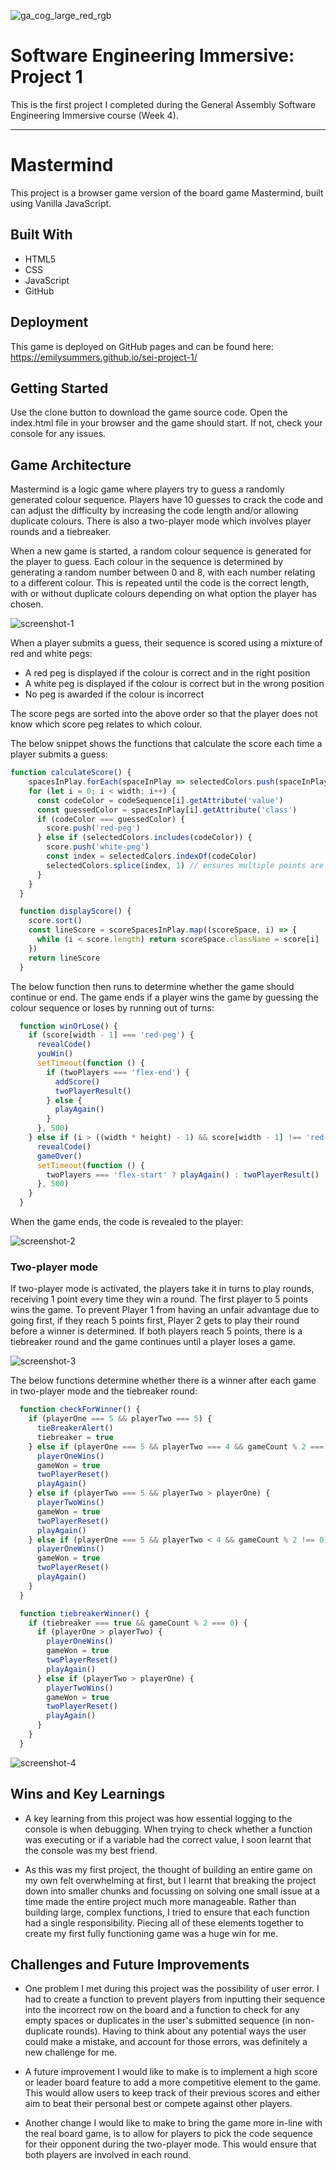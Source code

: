 ![ga_cog_large_red_rgb](https://cloud.githubusercontent.com/assets/40461/8183776/469f976e-1432-11e5-8199-6ac91363302b.png)

# Software Engineering Immersive: Project 1

This is the first project I completed during the General Assembly Software Engineering Immersive course (Week 4).

---

# Mastermind

This project is a browser game version of the board game Mastermind, built using Vanilla JavaScript.

## Built With

* HTML5
* CSS
* JavaScript
* GitHub

## Deployment

This game is deployed on GitHub pages and can be found here: https://emilysummers.github.io/sei-project-1/

## Getting Started

Use the clone button to download the game source code. Open the index.html file in your browser and the game should start. If not, check your console for any issues.

## Game Architecture

Mastermind is a logic game where players try to guess a randomly generated colour sequence. Players have 10 guesses to crack the code and can adjust the difficulty by increasing the code length and/or allowing duplicate colours. There is also a two-player mode which involves player rounds and a tiebreaker.

When a new game is started, a random colour sequence is generated for the player to guess. Each colour in the sequence is determined by generating a random number between 0 and 8, with each number relating to a different colour. This is repeated until the code is the correct length, with or without duplicate colours depending on what option the player has chosen.

![screenshot-1](assets/readme-1.png)

When a player submits a guess, their sequence is scored using a mixture of red and white pegs:
- A red peg is displayed if the colour is correct and in the right position
- A white peg is displayed if the colour is correct but in the wrong position
- No peg is awarded if the colour is incorrect

The score pegs are sorted into the above order so that the player does not know which score peg relates to which colour.

The below snippet shows the functions that calculate the score each time a player submits a guess:

```js
function calculateScore() {
    spacesInPlay.forEach(spaceInPlay => selectedColors.push(spaceInPlay.getAttribute('class')))
    for (let i = 0; i < width; i++) {
      const codeColor = codeSequence[i].getAttribute('value')
      const guessedColor = spacesInPlay[i].getAttribute('class')
      if (codeColor === guessedColor) {
        score.push('red-peg') 
      } else if (selectedColors.includes(codeColor)) {
        score.push('white-peg') 
        const index = selectedColors.indexOf(codeColor)
        selectedColors.splice(index, 1) // ensures multiple points are not received for one color
      }
    }
  }

  function displayScore() {
    score.sort()
    const lineScore = scoreSpacesInPlay.map((scoreSpace, i) => {
      while (i < score.length) return scoreSpace.className = score[i]
    })
    return lineScore
  }
```
The below function then runs to determine whether the game should continue or end. The game ends if a player wins the game by guessing the colour sequence or loses by running out of turns:

```js
  function winOrLose() {
    if (score[width - 1] === 'red-peg') {
      revealCode()
      youWin()
      setTimeout(function () {
        if (twoPlayers === 'flex-end') {
          addScore()
          twoPlayerResult()
        } else {
          playAgain()
        }
      }, 500)
    } else if (i > ((width * height) - 1) && score[width - 1] !== 'red-peg') {
      revealCode()
      gameOver()
      setTimeout(function () {
        twoPlayers === 'flex-start' ? playAgain() : twoPlayerResult()
      }, 500)
    }
  }
```
When the game ends, the code is revealed to the player:

![screenshot-2](assets/readme-2.png)

### **Two-player mode**

If two-player mode is activated, the players take it in turns to play rounds, receiving 1 point every time they win a round. The first player to 5 points wins the game. To prevent Player 1 from having an unfair advantage due to going first, if they reach 5 points first, Player 2 gets to play their round before a winner is determined. If both players reach 5 points, there is a tiebreaker round and the game continues until a player loses a game. 

![screenshot-3](assets/readme-3.png)

The below functions determine whether there is a winner after each game in two-player mode and the tiebreaker round:

```js
  function checkForWinner() {
    if (playerOne === 5 && playerTwo === 5) {
      tieBreakerAlert()
      tiebreaker = true
    } else if (playerOne === 5 && playerTwo === 4 && gameCount % 2 === 0) {
      playerOneWins()
      gameWon = true
      twoPlayerReset()
      playAgain()
    } else if (playerTwo === 5 && playerTwo > playerOne) {
      playerTwoWins()
      gameWon = true
      twoPlayerReset()
      playAgain()
    } else if (playerOne === 5 && playerTwo < 4 && gameCount % 2 !== 0) {
      playerOneWins()
      gameWon = true
      twoPlayerReset()
      playAgain()
    }
  }

  function tiebreakerWinner() {
    if (tiebreaker === true && gameCount % 2 === 0) { 
      if (playerOne > playerTwo) {
        playerOneWins()
        gameWon = true
        twoPlayerReset()
        playAgain()
      } else if (playerTwo > playerOne) {
        playerTwoWins()
        gameWon = true
        twoPlayerReset()
        playAgain()
      }
    }
  }
```
![screenshot-4](assets/readme-4.png)

## Wins and Key Learnings

- A key learning from this project was how essential logging to the console is when debugging. When trying to check whether a function was executing or if a variable had the correct value, I soon learnt that the console was my best friend.

- As this was my first project, the thought of building an entire game on my own felt overwhelming at first, but I learnt that breaking the project down into smaller chunks and focussing on solving one small issue at a time made the entire project much more manageable. Rather than building large, complex functions, I tried to ensure that each function had a single responsibility. Piecing all of these elements together to create my first fully functioning game was a huge win for me.

## Challenges and Future Improvements

- One problem I met during this project was the possibility of user error. I had to create a function to prevent players from inputting their sequence into the incorrect row on the board and a function to check for any empty spaces or duplicates in the user's submitted sequence (in non-duplicate rounds). Having to think about any potential ways the user could make a mistake, and account for those errors, was definitely a new challenge for me.

- A future improvement I would like to make is to implement a high score or leader board feature to add a more competitive element to the game. This would allow users to keep track of their previous scores and either aim to beat their personal best or compete against other players.

- Another change I would like to make to bring the game more in-line with the real board game, is to allow for players to pick the code sequence for their opponent during the two-player mode. This would ensure that both players are involved in each round.

